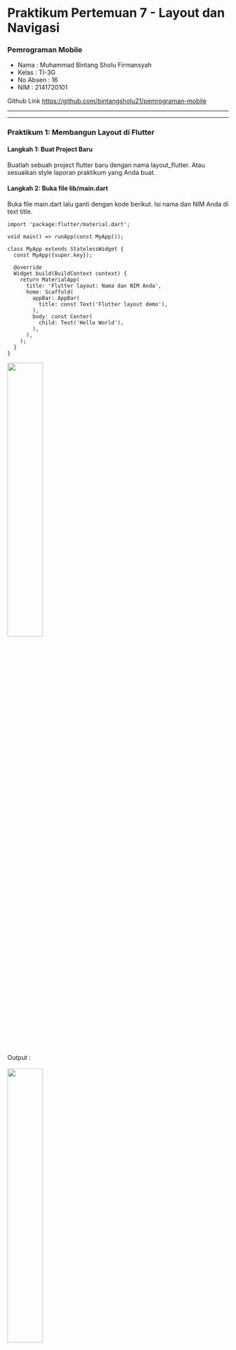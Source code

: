 # **Praktikum Pertemuan 7 - Layout dan Navigasi**

### **Pemrograman Mobile**

* Nama        : Muhammad Bintang Sholu Firmansyah
* Kelas       : TI-3G
* No Absen    : 16
* NIM         : 2141720101

Github Link https://github.com/bintangsholu21/pemrograman-mobile

---
---

### Praktikum 1: Membangun Layout di Flutter
#### **Langkah 1: Buat Project Baru**

Buatlah sebuah project flutter baru dengan nama layout_flutter. Atau sesuaikan style laporan praktikum yang Anda buat.

#### **Langkah 2: Buka file lib/main.dart**

Buka file main.dart lalu ganti dengan kode berikut. Isi nama dan NIM Anda di text title.

```
import 'package:flutter/material.dart';

void main() => runApp(const MyApp());

class MyApp extends StatelessWidget {
  const MyApp({super.key});

  @override
  Widget build(BuildContext context) {
    return MaterialApp(
      title: 'Flutter layout: Nama dan NIM Anda',
      home: Scaffold(
        appBar: AppBar(
          title: const Text('Flutter layout demo'),
        ),
        body: const Center(
          child: Text('Hello World'),
        ),
      ),
    );
  }
}
```

<img src='img/1.png' width='40%'><br>

Output :<br>
<br><img src='img/2.png' width='40%'>


#### **Langkah 3: Identifikasi layout diagram**

Langkah pertama adalah memecah tata letak menjadi elemen dasarnya:

* Identifikasi baris dan kolom.
* Apakah tata letaknya menyertakan kisi-kisi (grid)?
* Apakah ada elemen yang tumpang tindih?
* Apakah UI memerlukan tab?
* Perhatikan area yang memerlukan alignment, padding, atau borders.

Pertama, identifikasi elemen yang lebih besar. Dalam contoh ini, empat elemen disusun menjadi sebuah kolom: sebuah gambar, dua baris, dan satu blok teks.



Selanjutnya, buat diagram setiap baris. Baris pertama, disebut bagian Judul, memiliki 3 anak: kolom teks, ikon bintang, dan angka. Anak pertamanya, kolom, berisi 2 baris teks. Kolom pertama itu memakan banyak ruang, sehingga harus dibungkus dengan widget yang Diperluas.



Baris kedua, disebut bagian Tombol, juga memiliki 3 anak: setiap anak merupakan kolom yang berisi ikon dan teks.



Setelah tata letak telah dibuat diagramnya, cara termudah adalah dengan menerapkan pendekatan bottom-up. Untuk meminimalkan kebingungan visual dari kode tata letak yang banyak bertumpuk, tempatkan beberapa implementasi dalam variabel dan fungsi.

#### **Langkah 4: Implementasi title row**

Pertama, Anda akan membuat kolom bagian kiri pada judul. Tambahkan kode berikut di bagian atas metode build() di dalam kelas MyApp:

```
Widget titleSection = Container(
  padding: const EdgeInsets.all(...),
  child: Row(
    children: [
      Expanded(
        /* soal 1*/
        child: Column(
          crossAxisAlignment: ...,
          children: [
            /* soal 2*/
            Container(
              padding: const EdgeInsets.only(bottom: ...),
              child: const Text(
                'Wisata Gunung di Batu',
                style: TextStyle(
                  fontWeight: FontWeight.bold,
                ),
              ),
            ),
            Text(
              'Batu, Malang, Indonesia',
              style: TextStyle(...),
            ),
          ],
        ),
      ),
      /* soal 3*/
      Icon(
       ...,
        color: ...,
      ),
      const Text(...),
    ],
  ),
);
```



*Soal 1*

Letakkan widget Column di dalam widget Expanded agar menyesuaikan ruang yang tersisa di dalam widget Row. Tambahkan properti crossAxisAlignment ke CrossAxisAlignment.start sehingga posisi kolom berada di awal baris.

*Soal 2*

Letakkan baris pertama teks di dalam Container sehingga memungkinkan Anda untuk menambahkan padding = 8. Teks ‘Batu, Malang, Indonesia' di dalam Column, set warna menjadi abu-abu.

*Soal 3*

Dua item terakhir di baris judul adalah ikon bintang, set dengan warna merah, dan teks "41". Seluruh baris ada di dalam Container dan beri padding di sepanjang setiap tepinya sebesar 32 piksel. Kemudian ganti isi body text ‘Hello World' dengan variabel titleSection seperti berikut:

Output :
<br><img src='img/3.png' width='40%'><br>

---

### Praktikum 2: Implementasi button row
#### **Langkah 1: Buat method Column _buildButtonColumn**

Buatlah sebuah project flutter baru dengan nama layout_flutter. Atau sesuaikan style laporan praktikum yang Anda buat.

Bagian tombol berisi 3 kolom yang menggunakan tata letak yang sama—sebuah ikon di atas baris teks. Kolom pada baris ini diberi jarak yang sama, dan teks serta ikon diberi warna primer.

Karena kode untuk membangun setiap kolom hampir sama, buatlah metode pembantu pribadi bernama buildButtonColumn(), yang mempunyai parameter warna, Icon dan Text, sehingga dapat mengembalikan kolom dengan widgetnya sesuai dengan warna tertentu.

*lib/main.dart (_buildButtonColumn)*

```
class MyApp extends StatelessWidget {
  const MyApp({super.key});

  @override
  Widget build(BuildContext context) {
    // ···
  }

  Column _buildButtonColumn(Color color, IconData icon, String label) {
    return Column(
      mainAxisSize: MainAxisSize.min,
      mainAxisAlignment: MainAxisAlignment.center,
      children: [
        Icon(icon, color: color),
        Container(
          margin: const EdgeInsets.only(top: 8),
          child: Text(
            label,
            style: TextStyle(
              fontSize: 12,
              fontWeight: FontWeight.w400,
              color: color,
            ),
          ),
        ),
      ],
    );
  }
}
```

<br><img src='img/4.png' width='40%'><br>

#### **Langkah 2: Buat widget buttonSection**
Buat Fungsi untuk menambahkan ikon langsung ke kolom. Teks berada di dalam Container dengan margin hanya di bagian atas, yang memisahkan teks dari ikon.

Bangun baris yang berisi kolom-kolom ini dengan memanggil fungsi dan set warna, Icon, dan teks khusus melalui parameter ke kolom tersebut. Sejajarkan kolom di sepanjang sumbu utama menggunakan MainAxisAlignment.spaceEvenly untuk mengatur ruang kosong secara merata sebelum, di antara, dan setelah setiap kolom. Tambahkan kode berikut tepat di bawah deklarasi titleSection di dalam metode build():

*lib/main.dart (buttonSection)*
```
Color color = Theme.of(context).primaryColor;

Widget buttonSection = Row(
  mainAxisAlignment: MainAxisAlignment.spaceEvenly,
  children: [
    _buildButtonColumn(color, Icons.call, 'CALL'),
    _buildButtonColumn(color, Icons.near_me, 'ROUTE'),
    _buildButtonColumn(color, Icons.share, 'SHARE'),
  ],
);
```

#### **Langkah 3: Tambah button section ke body**
Tambahkan variabel buttonSection ke dalam body seperti berikut:

<br><img src='img/5.png' width='40%'><br>
